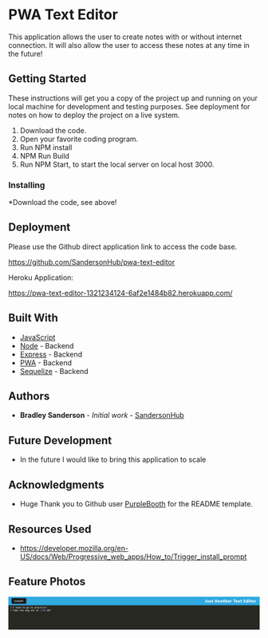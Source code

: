 # PWA Text Editor

This application allows the user to create notes with or without internet connection. It will also allow the user to access these notes at any time in the future!

## Getting Started

These instructions will get you a copy of the project up and running on your local machine for development and testing purposes. See deployment for notes on how to deploy the project on a live system.

1. Download the code.
2. Open your favorite coding program.
4. Run NPM install
5. NPM Run Build
6. Run NPM Start, to start the local server on local host 3000.

### Installing

*Download the code, see above!

## Deployment

Please use the Github direct application link to access the code base.

https://github.com/SandersonHub/pwa-text-editor

Heroku Application:

https://pwa-text-editor-1321234124-6af2e1484b82.herokuapp.com/

## Built With

* [JavaScript](https://www.javascript.com/)
* [Node](https://nodejs.org/en) - Backend
* [Express](https://expressjs.com/) - Backend
* [PWA](https://developer.mozilla.org/en-US/docs/Web/Progressive_web_apps) - Backend
* [Sequelize](https://sequelize.org/) - Backend

## Authors

* **Bradley Sanderson** - *Initial work* - [SandersonHub](https://github.com/SandersonHub)

## Future Development

* In the future I would like to bring this application to scale 

## Acknowledgments

* Huge Thank you to Github user [PurpleBooth](https://gist.github.com/PurpleBooth/109311bb0361f32d87a2) for the README template.

## Resources Used

* https://developer.mozilla.org/en-US/docs/Web/Progressive_web_apps/How_to/Trigger_install_prompt

## Feature Photos

![Alt text](chrome_GztMJ6dUov.png)
